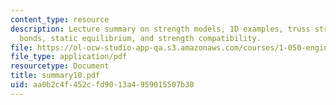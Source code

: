 ```yaml
---
content_type: resource
description: Lecture summary on strength models, 1D examples, truss structures, atomic
  bonds, static equilibrium, and strength compatibility.
file: https://ol-ocw-studio-app-qa.s3.amazonaws.com/courses/1-050-engineering-mechanics-i-fall-2007/aa0b2c4f452cfd9013a4959015507b30_summary10.pdf
file_type: application/pdf
resourcetype: Document
title: summary10.pdf
uid: aa0b2c4f-452c-fd90-13a4-959015507b30
---
```

